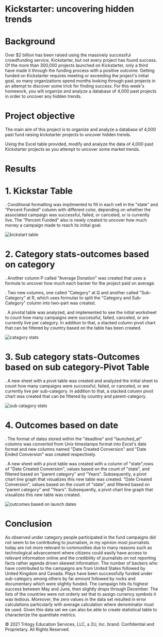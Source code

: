 # Kickstarter: uncovering hidden trends

# Background

Over $2 billion has been raised using the massively successful crowdfunding service, Kickstarter, but not every project has found success. Of the more than 300,000 projects launched on Kickstarter, only a third have made it through the funding process with a positive outcome.
Getting funded on Kickstarter requires meeting or exceeding the project's initial goal, so many organizations spend months looking through past projects in an attempt to discover some trick for finding success. For this week's homework, you will organize and analyze a database of 4,000 past projects in order to uncover any hidden trends.


# Project objective

The main aim of this project is to organize and analyze a database of 4,000 past fund raising kickstarter projects to uncover hidden trends.

Using the Excel table provided, modify and analyze the data of 4,000 past Kickstarter projects as you attempt to uncover some market trends.

# Results

# 1. Kickstar Table

   . Conditional formatting was implimented to fill in each cell in the "state" and "Percent Funded" column with different color, depending on 
      whether the associated campaign was successful, failed, or canceled, or is currently live. The "Percent Funded" also is newly created to 
      uncover how much money a campaign made to reach its initial goal.
  
 ![kickstart table](https://user-images.githubusercontent.com/84547558/168671178-f088e37d-9071-464b-be8b-b75732fe92da.png)

# 2. Category stats-outcomes based on category

  . Another column P called "Average Donation" was created that uses a formula to uncover how much each backer for the project paid on average.

  . Two new columns, one called "Category" at Q and another called "Sub-Category" at R, which uses formulas to split the "Category and 
    Sub-Category" column into two-part was created.

  . A pivotal table was analyzed, and implemented to see the initial worksheet to count how many campaigns were successful, failed, canceled, or
    are currently live per category. In addition to that, a stacked column pivot chart that can be filtered by country based on the table has 
    been created.
    
![catagory stats](https://user-images.githubusercontent.com/84547558/168671302-60af1d95-274f-4d32-8e2a-da453d70e5a2.png)

# 3. Sub category stats-Outcomes based on sub category-Pivot Table

  . A new sheet with a pivot table was created and analyzed the initial sheet to count how many campaigns were successful, failed, or canceled, or 
    are currently live per sub-category. In addition to that, a stacked column pivot chart was created that can be filtered by country and
    parent-category.
    
![sub catagory stats](https://user-images.githubusercontent.com/84547558/168671407-79561d13-47dc-4db5-a12b-f0f5028418e9.png)

# 4. Outcomes based on date

  . The format of dates stored within the "deadline" and "launched_at" columns was converted from Unix timestamps format into Excel's date format and
    new columns named "Date Created Conversion" and "Date Ended Conversion" was created respectively.

  . A new sheet with a pivot table was created with a column of "state",rows of "Date Created Conversion", values based on the count of "state", 
    and filtered based on "parent category" and "Years". Subsequently, a pivot chart line graph that visualizes this new table was created. "Date 
    Created Conversion", values based on the count of "state", and filtered based on "parent category" and "Years". Subsequently, a pivot chart 
    line graph that visualizes this new table was created.
  
  ![outcomes based on launch dates](https://user-images.githubusercontent.com/84547558/168672718-46f80437-8fc2-4c1e-b076-233c13ddee4e.png)


# Conclusion

As observed under category people participated in the fund campaigns did not seem to be contributing to journalism, in my opinion most journalists today are not more relevant to communities due to many reasons such as technological advancement where citizens could easily have access to relevant information online and the credibility of journalists on not reporting facts rather agenda driven skewed information. The number of backers who have contributed to the campaigns are from United States followed by United Kingdom and Canada.
Plays have been successfully funded under sub-category among others by far amount followed by rocks and documentary which were slightly funded. The campaign hits its highest success between May and June, then slightly drops through December. The lists of the countries were not orderly set that to assign currency symbols it was tedious. Moreover, the zero values in the data set resulted in error calculations particularly with average calculation where denominator must be used. Given this data set we can also be able to create statistical table to characterize the quantitate metrics.


© 2021 Trilogy Education Services, LLC, a 2U, Inc. brand. Confidential and Proprietary. All Rights Reserved.

